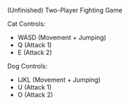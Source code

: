 (Unfinished) Two-Player Fighting Game

Cat Controls:
* WASD (Movement + Jumping)
* Q (Attack 1)
* E (Attack 2)


Dog Controls:
* IJKL (Movement + Jumping)
* U (Attack 1)
* O (Attack 2)
